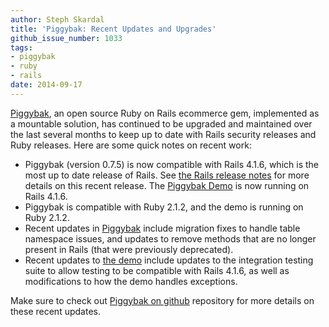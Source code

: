 ```yaml
---
author: Steph Skardal
title: 'Piggybak: Recent Updates and Upgrades'
github_issue_number: 1033
tags:
- piggybak
- ruby
- rails
date: 2014-09-17
---
```


[Piggybak](https://github.com/piggybak/piggybak), an open source Ruby on Rails ecommerce gem, implemented as a mountable solution, has continued to be upgraded and maintained over the last several months to keep up to date with Rails security releases and Ruby releases. Here are some quick notes on recent work:

- Piggybak (version 0.7.5) is now compatible with Rails 4.1.6, which is the most up to date release of Rails. See [the Rails release notes](http://weblog.rubyonrails.org/2014/9/12/Rails-4-1-6-and-4-0-10-has-been-released/) for more details on this recent release. The [Piggybak Demo](https://github.com/piggybak/demo) is now running on Rails 4.1.6.
- Piggybak is compatible with Ruby 2.1.2, and the demo is running on Ruby 2.1.2.
- Recent updates in [Piggybak](https://github.com/piggybak/piggybak) include migration fixes to handle table namespace issues, and updates to remove methods that are no longer present in Rails (that were previously deprecated).
- Recent updates to [the demo](https://github.com/piggybak/demo) include updates to the integration testing suite to allow testing to be compatible with Rails 4.1.6, as well as modifications to how the demo handles exceptions.

Make sure to check out [Piggybak on github](https://github.com/piggybak/piggybak) repository for more details on these recent updates.
